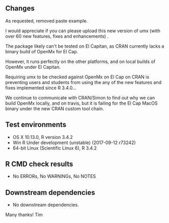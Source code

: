 ## Changes
As requested,  removed paste example.

I would appreciate if you can please upload this new version of umx (with over 60 new features, fixes and enhancements) .

The package likely can't be tested on El Capitan, as CRAN currently lacks a binary build of OpenMx for El Cap.

However, it runs perfectly on the other platforms, and on local builds of OpenMx under El Capitan.

Requiring umx to be checked against OpenMx on El Cap on CRAN is preventing users and students from using the
any of the new features and fixes implemented since R 3.4.0...

We continue to communicate with CRAN/Simon to find out  why we can build OpenMx locally, and on travis,
but it is failing for the El Cap MacOS binary under the new CRAN custom tool chain.

## Test environments
* OS X 10.13.0, R version 3.4.2
* Win R Under development (unstable) (2017-09-12 r73242)
* 64-bit Linux (Scientific Linux 6), R 3.4.2

## R CMD check results
* No ERRORs, No WARNINGs, No NOTES

## Downstream dependencies
* No downstream dependencies.

Many thanks!
Tim